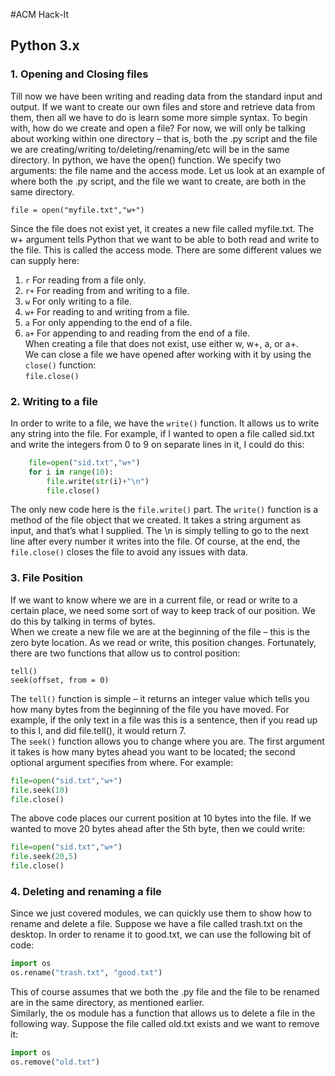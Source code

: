 #ACM Hack-It
## Python 3.x

### 1. Opening and Closing files

Till now we have been writing and reading data from the standard input and output. If we want to create our own files and store and retrieve data from them, then all we have to do is learn some more simple syntax. To begin with, how do we create and open a file?
For now, we will only be talking about working within one directory – that is, both the .py script and the file we are creating/writing to/deleting/renaming/etc will be in the same directory.
In python, we have the open() function. We specify two arguments: the file name and the access mode. Let us look at an example of where both the .py script, and the file we want to create, are both in the same directory.

``` file = open("myfile.txt","w+") ```

Since the file does not exist yet, it creates a new file called myfile.txt. The w+ argument tells Python that we want to be able to both read and write to the file. This is called the access mode. There are some different values we can supply here:
1. ```r``` For reading from a file only.  
2. ```r+``` For reading from and writing to a file.  
3. ```w``` For only writing to a file.
4. ```w+``` For reading to and writing from a file.
5. ```a``` For only appending to the end of a file.
6. ```a+``` For appending to and reading from the end of a file.  
When creating a file that does not exist, use either w, w+, a, or a+.  
We can close a file we have opened after working with it by using the ```close()``` function:  
``` file.close() ```

### 2. Writing to a file  
In order to write to a file, we have the ```write()``` function. It allows us to write any string into the file. For example, if I wanted to open a file called sid.txt and write the integers from 0 to 9 on separate lines in it, I could do this:  
``` python
	file=open("sid.txt","w+")  
	for i in range(10):  
	    file.write(str(i)+"\n")  
        file.close()  
```
The only new code here is the ```file.write()``` part. The ```write()``` function is a method of the file object that we created. It takes a string argument as input, and that’s what I supplied. The \n is simply telling to go to the next line after every number it writes into the file.
Of course, at the end, the ```file.close()``` closes the file to avoid any issues with data.

### 3. File Position  
If we want to know where we are in a current file, or read or write to a certain place, we need some sort of way to keep track of our position. We do this by talking in terms of bytes.  
When we create a new file we are at the beginning of the file – this is the zero byte location. As we read or write, this position changes. Fortunately, there are two functions that allow us to control position:
```
tell()    
seek(offset, from = 0)  
```
The ```tell()``` function is simple – it returns an integer value which tells you how many bytes from the beginning of the file you have moved. For example, if the only text in a file was this is a sentence, then if you read up to this I, and did file.tell(), it would return 7.  
The ```seek()``` function allows you to change where you are. The first argument it takes is how many bytes ahead you want to be located; the second optional argument specifies from where. For example:  
``` python
file=open("sid.txt","w+")  
file.seek(10)  
file.close()  
```
The above code places our current position at 10 bytes into the file. If we wanted to move 20 bytes ahead after the 5th byte, then we could write:  
``` python
file=open("sid.txt","w+")  
file.seek(20,5)  
file.close()  
```
### 4. Deleting and renaming a file
Since we just covered modules, we can quickly use them to show how to rename and delete a file. Suppose we have a file called trash.txt on the desktop. In order to rename it to good.txt, we can use the following bit of code:
``` python
import os
os.rename("trash.txt", "good.txt")
```
This of course assumes that we both the .py file and the file to be renamed are in the  same directory, as mentioned earlier.  
Similarly, the os module has a function that allows us to delete a file in the following way. Suppose the file called old.txt exists and we want to remove it:   
``` python
import os 
os.remove("old.txt")
```



